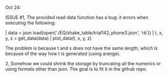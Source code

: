 Oct 24:

ISSUE #1, The provided read data function has a bug: it errors when executing the following:

| data = json.load(open('./EQ/shake_table/trial142_phone3.json', 'rb'))
| t, x, y, z = get_data(data)
| plot_data(t, x, y, z)

The problem is because t and x does not have the same length, which is because of the way how t is generated (using arange).

2, Somehow we could shrink the storage by truncating all the numerics or using formats other than json. 
The goal is to fit it in the github repo.
